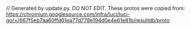 // Generated by update.py. DO NOT EDIT.
These protos were copied from:
https://chromium.googlesource.com/infra/luci/luci-go/+/667f5eb7aa60ffd01ea77d778e194d0e4e61e81b/resultdb/proto
